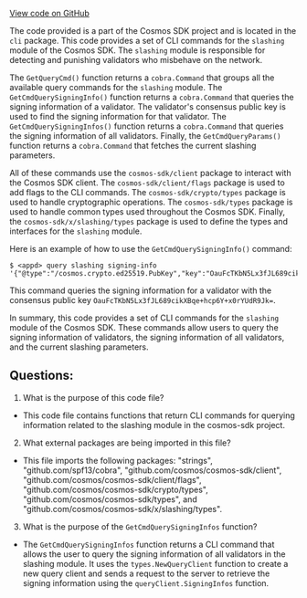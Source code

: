 [View code on GitHub](https://github.com/cosmos/cosmos-sdk.git/x/slashing/client/cli/query.go)

The code provided is a part of the Cosmos SDK project and is located in the `cli` package. This code provides a set of CLI commands for the `slashing` module of the Cosmos SDK. The `slashing` module is responsible for detecting and punishing validators who misbehave on the network. 

The `GetQueryCmd()` function returns a `cobra.Command` that groups all the available query commands for the `slashing` module. The `GetCmdQuerySigningInfo()` function returns a `cobra.Command` that queries the signing information of a validator. The validator's consensus public key is used to find the signing information for that validator. The `GetCmdQuerySigningInfos()` function returns a `cobra.Command` that queries the signing information of all validators. Finally, the `GetCmdQueryParams()` function returns a `cobra.Command` that fetches the current slashing parameters.

All of these commands use the `cosmos-sdk/client` package to interact with the Cosmos SDK client. The `cosmos-sdk/client/flags` package is used to add flags to the CLI commands. The `cosmos-sdk/crypto/types` package is used to handle cryptographic operations. The `cosmos-sdk/types` package is used to handle common types used throughout the Cosmos SDK. Finally, the `cosmos-sdk/x/slashing/types` package is used to define the types and interfaces for the `slashing` module.

Here is an example of how to use the `GetCmdQuerySigningInfo()` command:

```
$ <appd> query slashing signing-info '{"@type":"/cosmos.crypto.ed25519.PubKey","key":"OauFcTKbN5Lx3fJL689cikXBqe+hcp6Y+x0rYUdR9Jk="}'
```

This command queries the signing information for a validator with the consensus public key `OauFcTKbN5Lx3fJL689cikXBqe+hcp6Y+x0rYUdR9Jk=`. 

In summary, this code provides a set of CLI commands for the `slashing` module of the Cosmos SDK. These commands allow users to query the signing information of validators, the signing information of all validators, and the current slashing parameters.
## Questions: 
 1. What is the purpose of this code file?
- This code file contains functions that return CLI commands for querying information related to the slashing module in the cosmos-sdk project.

2. What external packages are being imported in this file?
- This file imports the following packages: "strings", "github.com/spf13/cobra", "github.com/cosmos/cosmos-sdk/client", "github.com/cosmos/cosmos-sdk/client/flags", "github.com/cosmos/cosmos-sdk/crypto/types", "github.com/cosmos/cosmos-sdk/types", and "github.com/cosmos/cosmos-sdk/x/slashing/types".

3. What is the purpose of the `GetCmdQuerySigningInfos` function?
- The `GetCmdQuerySigningInfos` function returns a CLI command that allows the user to query the signing information of all validators in the slashing module. It uses the `types.NewQueryClient` function to create a new query client and sends a request to the server to retrieve the signing information using the `queryClient.SigningInfos` function.